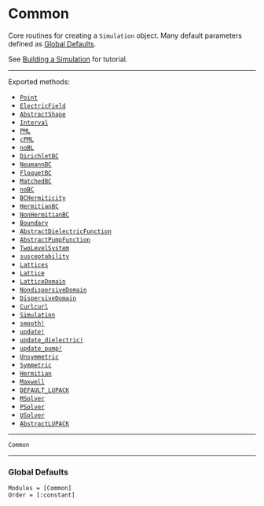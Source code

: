 # Common

Core routines for creating a `Simulation` object.
Many default parameters defined as [Global Defaults](@ref).

See [Building a Simulation](@ref) for tutorial.

---

Exported methods:
  * [`Point`](@ref)
  * [`ElectricField`](@ref)
  * [`AbstractShape`](@ref)
  * [`Interval`](@ref)
  * [`PML`](@ref)
  * [`cPML`](@ref)
  * [`noBL`](@ref)
  * [`DirichletBC`](@ref)
  * [`NeumannBC`](@ref)
  * [`FloquetBC`](@ref)
  * [`MatchedBC`](@ref)
  * [`noBC`](@ref)
  * [`BCHermiticity`](@ref)
  * [`HermitianBC`](@ref)
  * [`NonHermitianBC`](@ref)
  * [`Boundary`](@ref)
  * [`AbstractDielectricFunction`](@ref)
  * [`AbstractPumpFunction`](@ref)
  * [`TwoLevelSystem`](@ref)
  * [`susceptability`](@ref)
  * [`Lattices`](@ref)
  * [`Lattice`](@ref)
  * [`LatticeDomain`](@ref)
  * [`NondispersiveDomain`](@ref)
  * [`DispersiveDomain`](@ref)
  * [`Curlcurl`](@ref)
  * [`Simulation`](@ref)
  * [`smooth!`](@ref)
  * [`update!`](@ref)
  * [`update_dielectric!`](@ref)
  * [`update_pump!`](@ref)
  * [`Unsymmetric`](@ref)
  * [`Symmetric`](@ref)
  * [`Hermitian`](@ref)
  * [`Maxwell`](@ref)
  * [`DEFAULT_LUPACK`](@ref)
  * [`MSolver`](@ref)
  * [`PSolver`](@ref)
  * [`USolver`](@ref)
  * [`AbstractLUPACK`](@ref)

---

```@docs
Common
```
---

### Global Defaults
```@autodocs
Modules = [Common]
Order = [:constant]
```
